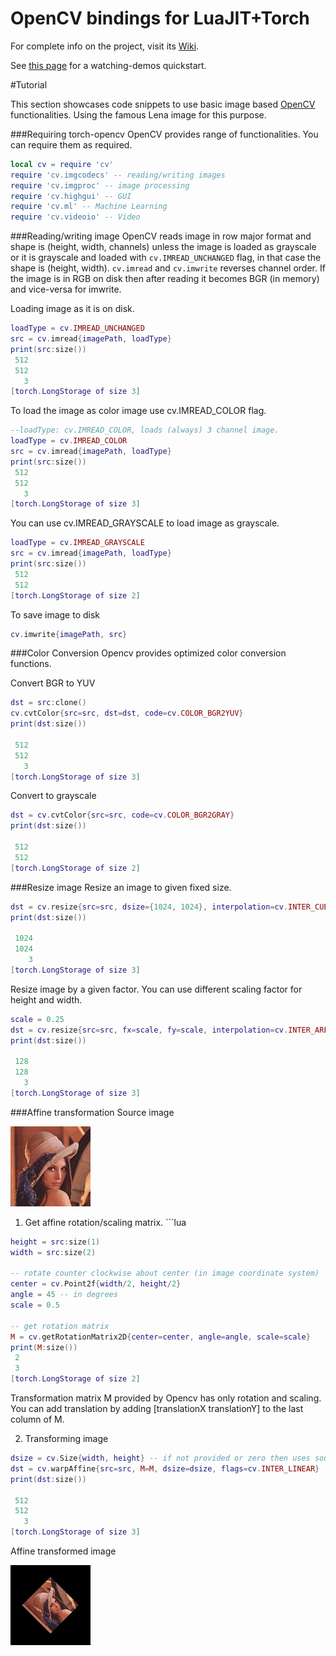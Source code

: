 OpenCV bindings for LuaJIT+Torch
=====================

For complete info on the project, visit its [Wiki](https://github.com/VisionLabs/torch-opencv/wiki).

See [this page](https://github.com/VisionLabs/torch-opencv/wiki/Trying-it-out) for a watching-demos quickstart.

#Tutorial

This section showcases code snippets to use basic image based [OpenCV](http://opencv.org/) functionalities. Using the famous Lena image for this purpose.

###Requiring torch-opencv
OpenCV provides range of functionalities. You can require them as required.
```lua
local cv = require 'cv'
require 'cv.imgcodecs' -- reading/writing images
require 'cv.imgproc' -- image processing
require 'cv.highgui' -- GUI
require 'cv.ml' -- Machine Learning
require 'cv.videoio' -- Video
```

###Reading/writing image
OpenCV reads image in row major format and shape is (height, width, channels) unless the image is loaded as grayscale or it is grayscale and loaded with ```cv.IMREAD_UNCHANGED``` flag, in that case the shape is (height, width).
```cv.imread``` and ```cv.imwrite``` reverses channel order. If the image is in RGB on disk then after reading it becomes BGR (in memory) and vice-versa for imwrite.

Loading image as it is on disk.
```lua
loadType = cv.IMREAD_UNCHANGED
src = cv.imread{imagePath, loadType}
print(src:size())
 512
 512
   3
[torch.LongStorage of size 3]
```

To load the image as color image use cv.IMREAD_COLOR flag.
```lua
--loadType: cv.IMREAD_COLOR, loads (always) 3 channel image.
loadType = cv.IMREAD_COLOR
src = cv.imread{imagePath, loadType}
print(src:size())
 512
 512
   3
[torch.LongStorage of size 3]
```

You can use cv.IMREAD_GRAYSCALE to load image as grayscale.
```lua
loadType = cv.IMREAD_GRAYSCALE
src = cv.imread{imagePath, loadType}
print(src:size())
 512
 512
[torch.LongStorage of size 2]
```

To save image to disk
```lua
cv.imwrite{imagePath, src}
```

###Color Conversion
Opencv provides optimized color conversion functions.

Convert BGR to YUV
```lua
dst = src:clone()
cv.cvtColor{src=src, dst=dst, code=cv.COLOR_BGR2YUV}
print(dst:size())

 512
 512
   3
[torch.LongStorage of size 3]
```

Convert to grayscale
```lua
dst = cv.cvtColor{src=src, code=cv.COLOR_BGR2GRAY}
print(dst:size())

 512
 512
[torch.LongStorage of size 2]
```

###Resize image
Resize an image to given fixed size.
```lua
dst = cv.resize{src=src, dsize={1024, 1024}, interpolation=cv.INTER_CUBIC}
print(dst:size())

 1024
 1024
    3
[torch.LongStorage of size 3]
```

Resize image by a given factor. You can use different scaling factor for height and width.
```lua
scale = 0.25
dst = cv.resize{src=src, fx=scale, fy=scale, interpolation=cv.INTER_AREA}
print(dst:size())

 128
 128
   3
[torch.LongStorage of size 3]
```

###Affine transformation
Source image

![Lena](demo/lena.jpg)

1) Get affine rotation/scaling matrix. ```lua

```lua
height = src:size(1)
width = src:size(2)

-- rotate counter clockwise about center (in image coordinate system)
center = cv.Point2f{width/2, height/2}
angle = 45 -- in degrees
scale = 0.5

-- get rotation matrix
M = cv.getRotationMatrix2D{center=center, angle=angle, scale=scale}
print(M:size())
 2
 3
[torch.LongStorage of size 2]
```
Transformation matrix M provided by Opencv has only rotation and scaling. You can add translation by adding [translationX translationY] to the last column of M.


2) Transforming image
```lua
dsize = cv.Size{width, height} -- if not provided or zero then uses source image size
dst = cv.warpAffine{src=src, M=M, dsize=dsize, flags=cv.INTER_LINEAR}
print(dst:size())

 512
 512
   3
[torch.LongStorage of size 3]
```

Affine transformed image

![Transformed image](demo/lenaTrans.jpg)
